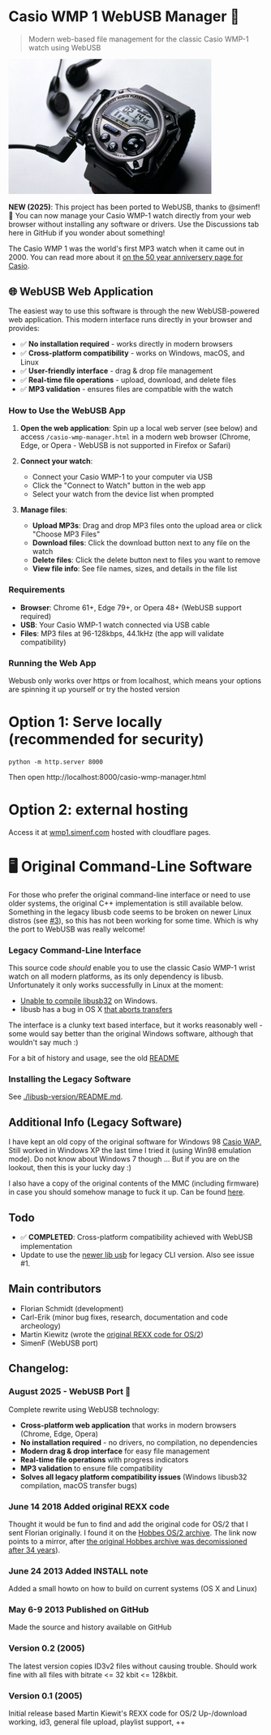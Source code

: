 Casio WMP 1 WebUSB Manager 🚀
================================

> Modern web-based file management for the classic Casio WMP-1 watch using WebUSB

<img src="./assets/b1b72ibsxkfugfeuxcpl.jpg" alt="white background casio wmp 1" width="400px"/>

**NEW (2025)**: This project has been ported to WebUSB, thanks to @simenf! 🎉 You can now manage your Casio WMP-1 watch directly from your web browser without installing any software or drivers. Use the Discussions tab here in GitHub if you wonder about something!

The Casio WMP 1 was the world's first MP3 watch when it came out in 2000. You can read more
about it [on the 50 year anniversery page for Casio](https://web.archive.org/web/20250410093512/https://www.casio.com/europe/watches/50th/Heritage/2000s/).

## 🌐 WebUSB Web Application

The easiest way to use this software is through the new WebUSB-powered web application. This modern interface runs directly in your browser and provides:

- ✅ **No installation required** - works directly in modern browsers
- ✅ **Cross-platform compatibility** - works on Windows, macOS, and Linux
- ✅ **User-friendly interface** - drag & drop file management
- ✅ **Real-time file operations** - upload, download, and delete files
- ✅ **MP3 validation** - ensures files are compatible with the watch

### How to Use the WebUSB App

1. **Open the web application**: Spin up a local web server (see below) and access `/casio-wmp-manager.html` in a modern web browser (Chrome, Edge, or Opera - WebUSB is not supported in Firefox or Safari)

2. **Connect your watch**: 
   - Connect your Casio WMP-1 to your computer via USB
   - Click the "Connect to Watch" button in the web app
   - Select your watch from the device list when prompted

3. **Manage files**:
   - **Upload MP3s**: Drag and drop MP3 files onto the upload area or click "Choose MP3 Files"
   - **Download files**: Click the download button next to any file on the watch
   - **Delete files**: Click the delete button next to files you want to remove
   - **View file info**: See file names, sizes, and details in the file list

### Requirements

- **Browser**: Chrome 61+, Edge 79+, or Opera 48+ (WebUSB support required)
- **USB**: Your Casio WMP-1 watch connected via USB cable
- **Files**: MP3 files at 96-128kbps, 44.1kHz (the app will validate compatibility)

### Running the Web App

Webusb only works over https or from localhost, which means your options are spinning it up yourself or try the hosted version

# Option 1: Serve locally (recommended for security)
```
python -m http.server 8000
```
Then open http://localhost:8000/casio-wmp-manager.html

# Option 2: external hosting
Access it at [wmp1.simenf.com](https://wmp1.simenf.com) hosted with cloudflare pages.

# 🖥️ Original Command-Line Software

For those who prefer the original command-line interface or need to use older systems, the original C++ implementation is still available below. Something in the legacy libusb code seems to be broken on newer Linux distros (see [#3](https://github.com/fatso83/casio-wmp1/issues/3)), so this has not been working for some time. Which is why the port to WebUSB was really welcome!

### Legacy Command-Line Interface

This source code _should_ enable you to use the classic Casio WMP-1 wrist watch
on all modern platforms, as its only dependency is libusb. 
Unfortunately it only works successfully in Linux at the moment:
- [Unable to compile libusb32](https://github.com/fatso83/casio-wmp1/issues/2) on Windows. 
- libusb has a bug in OS X [that aborts transfers](https://github.com/fatso83/casio-wmp1/issues/1)

The interface is a clunky text based interface, but it works reasonably well - 
some would say better than the original Windows software, although that wouldn't say much :)

For a bit of history and usage, see the old <a
href="libusb-version/original_documentation/README">README</a>

### Installing the Legacy Software
See [./libusb-version/README.md](./libusb-version/README.md).

## Additional Info (Legacy Software)
I have kept an old copy of the original software for Windows 98 <a
href="./assets/casio_wap.zip">Casio WAP.</a> Still worked in Windows XP the last time I tried it (using Win98 emulation mode). Do not know about Windows 7 though ... But if you are on the lookout, then this is your lucky day :)

I also have a copy of the original contents of the MMC (including firmware) in
case you should somehow manage to fuck it up. Can be found <a
href="./assets/wmp1_org_firmware.dat">here</a>.

## Todo
- ✅ **COMPLETED**: Cross-platform compatibility achieved with WebUSB implementation
- Update to use the [newer lib usb](https://sourceforge.net/p/libusb/mailman/libusb-devel/thread/CAGjSPUCSPkCjKvrAVH7uzG2aFv1fG07gtko-wQGSBPwi2v3k5Q%40mail.gmail.com/) for legacy CLI version. Also see issue #1.

## Main contributors
- Florian Schmidt (development)
- Carl-Erik (minor bug fixes, research, documentation and code archeology)
- Martin Kiewitz (wrote the [original REXX code for OS/2](os2-version/MMPORT/))
- SimenF (WebUSB port)

## Changelog:

### August 2025 - WebUSB Port 🚀
Complete rewrite using WebUSB technology:
- **Cross-platform web application** that works in modern browsers (Chrome, Edge, Opera)
- **No installation required** - no drivers, no compilation, no dependencies
- **Modern drag & drop interface** for easy file management
- **Real-time file operations** with progress indicators
- **MP3 validation** to ensure file compatibility
- **Solves all legacy platform compatibility issues** (Windows libusb32 compilation, macOS transfer bugs)

### June 14 2018 Added original REXX code
Thought it would be fun to find and add the original code for OS/2 that I sent Florian originally.
I found it on the [Hobbes OS/2 archive](https://hobbesarchive.com/?detail=/pub/os2/util/handheld/MMPORT_1-0.zip). The link now points to a mirror, after [the original Hobbes archive was decomissioned after 34 years](https://arstechnica.com/gadgets/2024/01/after-32-years-one-of-the-nets-oldest-software-archives-is-shutting-down/)).

### June 24 2013 Added INSTALL note
Added a small howto on how to build on current systems (OS X and Linux)

### May 6-9 2013 Published on GitHub
Made the source and history available on GitHub

### Version 0.2 (2005)
The latest version copies ID3v2 files without causing trouble. Should work
fine with all files with bitrate <= 32 kbit <= 128kbit.

### Version 0.1 (2005)
Initial release based Martin Kiewit's REXX code for OS/2
Up-/download working, id3, general file upload, playlist support, ++
